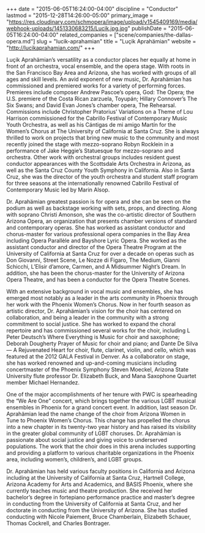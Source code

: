 +++
date = "2015-06-05T16:24:00-04:00"
discipline = "Conductor"
lastmod = "2015-12-28T14:26:00-05:00"
primary_image = "https://res.cloudinary.com/schmopera/image/upload/v1545409169/media/webhook-uploads/1451330683215/Lucik.jpg.jpg"
publishDate = "2015-06-05T16:24:00-04:00"
related_companies = ["scene/companies/the-dallas-opera.md"]
slug = "lucik-aprahamian"
title = "Luçik Aprahämian"
website = "http://lucikaprahamian.com/"
+++

Luçik Aprahämian’s versatility as a conductor places her equally at home in front of an orchestra, vocal ensemble, and the opera stage. With roots in the San Francisco Bay Area and Arizona, she has worked with groups of all ages and skill levels. An avid exponent of new music, Dr. Aprahämian has commissioned and premiered works for a variety of performing forces. Premieres include composer Andrew Pascoe’s opera, God: The Opera; the U.S. premiere of the Costa Rican zarzuela, Toyupán; Hillary Connover’s The Six Swans; and David Evan Jones’s chamber opera, The Rehearsal. Commissions include Christopher Pratorius’ Variations on a Theme of Lou Harrison commissioned for the Cabrillo Festival of Contemporary Music Youth Orchestra, as well as his Cántigas de mi amigo Martín for the Women’s Chorus at The University of California at Santa Cruz. She is always thrilled to work on projects that bring new music to the community and most recently joined the stage with mezzo-soprano Robyn Rocklein in a performance of Jake Heggie’s Statuesque for mezzo-soprano and orchestra. Other work with orchestral groups includes resident guest conductor appearances with the Scottsdale Arts Orchestra in Arizona, as well as the Santa Cruz County Youth Symphony in California. Also in Santa Cruz, she was the director of the youth orchestra and student staff program for three seasons at the internationally renowned Cabrillo Festival of Contemporary Music led by Marin Alsop.

Dr. Aprahämian greatest passion is for opera and she can be seen on the podium as well as backstage working with sets, props, and directing. Along with soprano Christi Amonson, she was the co-artistic director of Southern Arizona Opera, an organization that presents chamber versions of standard and contemporary operas. She has worked as assistant conductor and chorus-master for various professional opera companies in the Bay Area including Opera Parallèle and Bayshore Lyric Opera. She worked as the assistant conductor and director of the Opera Theatre Program at the University of California at Santa Cruz for over a decade on operas such as Don Giovanni, Street Scene, Le Nozze di Figaro, The Medium, Gianni Schicchi, L’Elisir d’amore, Carmen, and A Midsummer Night’s Dream. In addition, she has been the chorus-master for the University of Arizona Opera Theatre, and has been a conductor for the Opera Theatre Scenes.

With an extensive background in vocal music and ensembles, she has emerged most notably as a leader in the arts community in Phoenix through her work with the Phoenix Women’s Chorus. Now in her fourth season as artistic director, Dr. Aprahämian’s vision for the choir has centered on collaboration, and being a leader in the community with a strong commitment to social justice. She has worked to expand the choral repertoire and has commissioned several works for the choir, including L Peter Deutsch’s Where Everything is Music for choir and saxophone; Deborah Dougherty Prayer of Music for choir and piano; and Dante De Silva — A Rejuvenated Heart for choir, flute, clarinet, violin, and cello, which was featured at the 2012 GALA Festival in Denver. As a collaborator on stage, she has worked renowned and up-and-coming musicians including concertmaster of the Phoenix Symphony Steven Moeckel, Arizona State University flute professor Dr. Elizabeth Buck, and Mana Saxophone Quartet member Michael Hernandez.

One of the major accomplishments of her tenure with PWC is spearheading the “We Are One” concert, which brings together the various LGBT musical ensembles in Phoenix for a grand concert event. In addition, last season Dr. Aprahämian lead the name change of the choir from Arizona Women in Tune to Phoenix Women’s Chorus. This change has propelled the chorus into a new chapter in its twenty-two year history and has raised its visibility in the greater global community of LGBT choruses. Dr. Aprahämian is passionate about social justice and giving voice to underserved populations. The work that the choir does in this arena includes supporting and providing a platform to various charitable organizations in the Phoenix area, including women’s, children’s, and LGBT groups.

Dr. Aprahämian has held various faculty positions in California and Arizona including at the University of California at Santa Cruz, Hartnell College, Arizona Academy for Arts and Academics, and BASIS Phoenix, where she currently teaches music and theatre production. She received her bachelor’s degree in fortepiano performance practice and master’s degree in conducting from the University of California at Santa Cruz, and her doctorate in conducting from the University of Arizona. She has studied conducting with Nicole Paiement, Bruce Chamberlain, Elizabeth Schauer, Thomas Cockrell, and Charles Bontrager.
